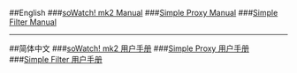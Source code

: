 ##English
###<a href="https://github.com/jc3213/Misc/blob/master/Manual/en-US/soWatch.md">soWatch! mk2 Manual</a>
###<a href="https://github.com/jc3213/Misc/blob/master/Manual/en-US/SimpleProxy.md">Simple Proxy Manual</a>
###<a href="https://github.com/jc3213/Misc/blob/master/Manual/en-US/SimpleFilter.md">Simple Filter Manual</a>

***

##简体中文
###<a href="https://github.com/jc3213/Misc/blob/master/Manual/zh-CN/soWatch.md">soWatch! mk2 用户手册</a>
###<a href="https://github.com/jc3213/Misc/blob/master/Manual/zh-CN/SimpleProxy.md">Simple Proxy 用户手册</a>
###<a href="https://github.com/jc3213/Misc/blob/master/Manual/zh-CN/SimpleFilter.md">Simple Filter 用户手册</a>
